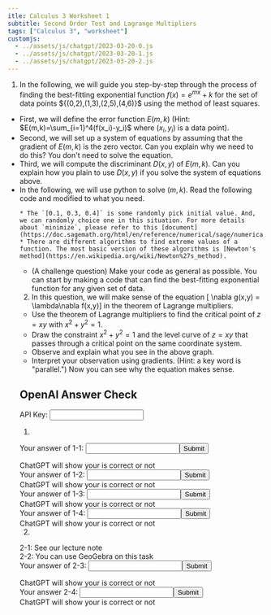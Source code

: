 ```yaml
---
itle: Calculus 3 Worksheet 1
subtitle: Second Order Test and Lagrange Multipliers
tags: ["Calculus 3", "worksheet"]
customjs:
  - ../assets/js/chatgpt/2023-03-20-0.js
  - ../assets/js/chatgpt/2023-03-20-1.js
  - ../assets/js/chatgpt/2023-03-20-2.js
---
```

1. In the following, we will guide you step-by-step through the process of finding the best-fitting exponential function $f(x) = e^{mx} + k$ for the set of data points $\{(0,2),(1,3),(2,5),(4,6)}\$ using the method of least squares.
  * First, we will define the error function $E(m,k)$ (Hint: $E(m,k)=\sum_{i=1}^4(f(x_i)-y_i)$ where $(x_i,y_i)$ is a data point).
  * Second, we will set up a system of equations by assuming that the gradient of $E(m,k)$ is the zero vector. Can you explain why we need to do this? You don't need to solve the equation.
  * Third, we will compute the discriminant $D(x,y)$ of $E(m,k)$. Can you explain how you plain to use $D(x,y)$ if you solve the system of equations above.
  * In the following, we will use python to solve $(m,k)$. Read the following code and modified to what you need. 
    <div class="sage">
      <script type="text/x-sage">
vars = var('x y z')                             # tell your computer to set x, y, and z to be variable
f = 100*(y-x^2)^2+(1-x)^2+100*(z-y^2)^2+(1-y)^2 # set-up functions
minimize(f, [0.1, 0.3, 0.4])                    # find (a,b,c) such that f(a,b,c) is a minimum of $f$.  
      </script>
    </div>

    * The `[0.1, 0.3, 0.4]` is some randomly pick initial value. And, we can randomly choice one in this situation. For more details about `minimize`, please refer to this [document](https://doc.sagemath.org/html/en/reference/numerical/sage/numerical/optimize.html#sage.numerical.optimize.minimize).
    * There are different algorithms to find extreme values of a function. The most basic version of these algorithms is [Newton's method](https://en.wikipedia.org/wiki/Newton%27s_method).
  * (A challenge question) Make your code as general as possible. You can start by making a code that can find the best-fitting exponential function for any given set of data.

2. In this question, we will make sense of the equation
[ \nabla g(x,y) = \lambda\nabla f(x,y)]
in the theorem of Lagrange multipliers.

  * Use the theorem of Lagrange multipliers to find the critical point of $z=xy$ with $x^2+y^2=1$.
  * Draw the constraint $x^2+y^2=1$ and the level curve of $z=xy$ that passes through a critical point on the same coordinate system.
  * Observe and explain what you see in the above graph.
  * Interpret your observation using gradients. (Hint: a key word is "parallel.") Now you can see why the equation makes sense.

## OpenAI Answer Check
<label for="api-key">API Key:</label>
<input type="text" id="api-key" name="api-key">

1. 
  Your answer of 1-1: <input type="text" id="1-1" name='1-1'><button onclick="openai_0()">Submit</button><br>
  <div id="result-box-1-1">ChatGPT will show your is correct or not</div>
  Your answer of 1-2: <input type="text" id="1-2" name='1-2'><button onclick="openai_1()">Submit</button><br>
  <div id="result-box-1-2">ChatGPT will show your is correct or not</div>
  Your answer of 1-3: <input type="text" id="1-3" name='1-3'><button onclick="openai_2()">Submit</button><br>
  <div id="result-box-1-3">ChatGPT will show your is correct or not</div>
  Your answer of 1-4: <input type="text" id="1-4" name='1-4'><button onclick="check4()">Submit</button><br>
  <div id="result-box-1-4">ChatGPT will show your is correct or not</div>

2. 
  2-1: See our lecture note<br>
  2-2: You can use GeoGebra on this task<br>
  Your answer of 2-3: <input type="text" id="2-3" name='2-3'><button onclick="openai_3()">Submit</button><br>
  <div id="result-box-2-3">ChatGPT will show your is correct or not</div>
  Your answer 2-4: <input type="text" id="2-4" name='2-4'><button onclick="openai_4()">Submit</button>
  <div id="result-box-2-4">ChatGPT will show your is correct or not</div>


